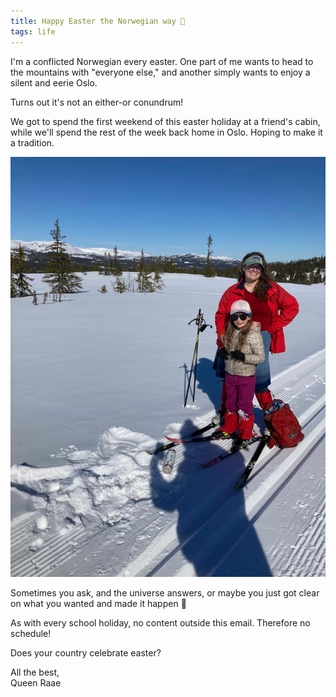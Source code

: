 ```yaml
---
title: Happy Easter the Norwegian way 🐣
tags: life
---
```


I'm a conflicted Norwegian every easter. One part of me wants to head to the mountains with "everyone else," and another simply wants to enjoy a silent and eerie Oslo.

Turns out it's not an either-or conundrum!

We got to spend the first weekend of this easter holiday at a friend's cabin, while we'll spend the rest of the week back home in Oslo. Hoping to make it a tradition.

![The family in a sea of white snow and sunlight](./easter-skiing.jpeg)

Sometimes you ask, and the universe answers, or maybe you just got clear on what you wanted and made it happen 🤪

As with every school holiday, no content outside this email. Therefore no schedule!

Does your country celebrate easter?

All the best,\
Queen Raae
